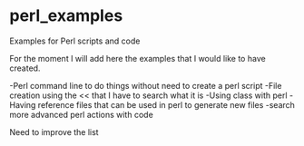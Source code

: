 # perl_examples
Examples for Perl scripts and code


For the moment I will add here the examples that I would like to have created.

-Perl command line to do things without need to create a perl script
-File creation using the << that I have to search what it is
-Using class with perl
-Having reference files that can be used in perl to generate new files
-search more advanced perl actions with code

Need to improve the list
